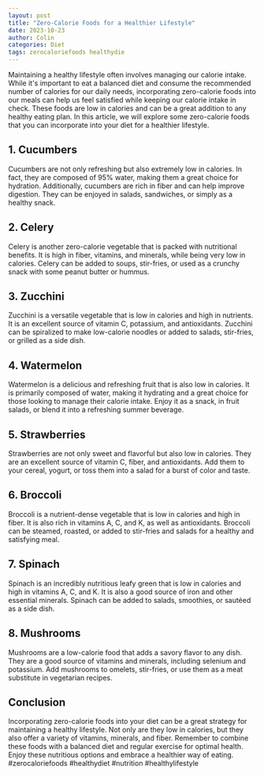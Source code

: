 ```yaml
---
layout: post
title: "Zero-Calorie Foods for a Healthier Lifestyle"
date: 2023-10-23
author: Colin
categories: Diet
tags: zerocaloriefoods healthydie
---
```


Maintaining a healthy lifestyle often involves managing our calorie intake. While it's important to eat a balanced diet and consume the recommended number of calories for our daily needs, incorporating zero-calorie foods into our meals can help us feel satisfied while keeping our calorie intake in check. These foods are low in calories and can be a great addition to any healthy eating plan. In this article, we will explore some zero-calorie foods that you can incorporate into your diet for a healthier lifestyle.

## 1. Cucumbers

Cucumbers are not only refreshing but also extremely low in calories. In fact, they are composed of 95% water, making them a great choice for hydration. Additionally, cucumbers are rich in fiber and can help improve digestion. They can be enjoyed in salads, sandwiches, or simply as a healthy snack.

## 2. Celery

Celery is another zero-calorie vegetable that is packed with nutritional benefits. It is high in fiber, vitamins, and minerals, while being very low in calories. Celery can be added to soups, stir-fries, or used as a crunchy snack with some peanut butter or hummus.

## 3. Zucchini

Zucchini is a versatile vegetable that is low in calories and high in nutrients. It is an excellent source of vitamin C, potassium, and antioxidants. Zucchini can be spiralized to make low-calorie noodles or added to salads, stir-fries, or grilled as a side dish.

## 4. Watermelon

Watermelon is a delicious and refreshing fruit that is also low in calories. It is primarily composed of water, making it hydrating and a great choice for those looking to manage their calorie intake. Enjoy it as a snack, in fruit salads, or blend it into a refreshing summer beverage.

## 5. Strawberries

Strawberries are not only sweet and flavorful but also low in calories. They are an excellent source of vitamin C, fiber, and antioxidants. Add them to your cereal, yogurt, or toss them into a salad for a burst of color and taste.

## 6. Broccoli

Broccoli is a nutrient-dense vegetable that is low in calories and high in fiber. It is also rich in vitamins A, C, and K, as well as antioxidants. Broccoli can be steamed, roasted, or added to stir-fries and salads for a healthy and satisfying meal.

## 7. Spinach

Spinach is an incredibly nutritious leafy green that is low in calories and high in vitamins A, C, and K. It is also a good source of iron and other essential minerals. Spinach can be added to salads, smoothies, or sautéed as a side dish.

## 8. Mushrooms

Mushrooms are a low-calorie food that adds a savory flavor to any dish. They are a good source of vitamins and minerals, including selenium and potassium. Add mushrooms to omelets, stir-fries, or use them as a meat substitute in vegetarian recipes.

## Conclusion

Incorporating zero-calorie foods into your diet can be a great strategy for maintaining a healthy lifestyle. Not only are they low in calories, but they also offer a variety of vitamins, minerals, and fiber. Remember to combine these foods with a balanced diet and regular exercise for optimal health. Enjoy these nutritious options and embrace a healthier way of eating. #zerocaloriefoods #healthydiet #nutrition #healthylifestyle